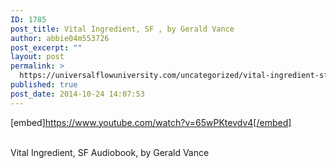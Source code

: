 ```yaml
---
ID: 1785
post_title: Vital Ingredient, SF , by Gerald Vance
author: abbie04m553726
post_excerpt: ""
layout: post
permalink: >
  https://universalflowuniversity.com/uncategorized/vital-ingredient-sf-by-gerald-vance/
published: true
post_date: 2014-10-24 14:07:53
---
```

[embed]https://www.youtube.com/watch?v=65wPKtevdv4[/embed]</br></br>
<p>Vital Ingredient, SF Audiobook, by Gerald Vance</p>